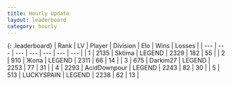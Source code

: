 ```yaml
---
title: Hourly Update
layout: leaderboard
category: hourly
---
```


{: .leaderboard}
| Rank | LV | Player | Division | Elo | Wins | Losses |
| --- | --- | --- | --- | --- | --- | --- |
| <span data-change="0">1</span> | 2135 | <span title="ID: 353063">Sktima</span> | LEGEND | <span data-change="0">2329</span> | <span data-change="0">182</span> | <span data-change="0">55</span> |
| <span data-change="0">2</span> | 910 | <span title="ID: 402846">Жoпа</span> | LEGEND | <span data-change="0">2311</span> | <span data-change="0">66</span> | <span data-change="0">14</span> |
| <span data-change="0">3</span> | 675 | <span title="ID: 694036">Darkim27</span> | LEGEND | <span data-change="0">2253</span> | <span data-change="0">77</span> | <span data-change="0">31</span> |
| <span data-change="0">4</span> | 2293 | <span title="ID: 304661">AcidDownpour</span> | LEGEND | <span data-change="0">2243</span> | <span data-change="0">82</span> | <span data-change="0">30</span> |
| <span data-change="1">5</span> | 513 | <span title="ID: 623829">LUCKYSPAIN</span> | LEGEND | <span data-change="7">2238</span> | <span data-change="1">62</span> | <span data-change="0">13</span> |